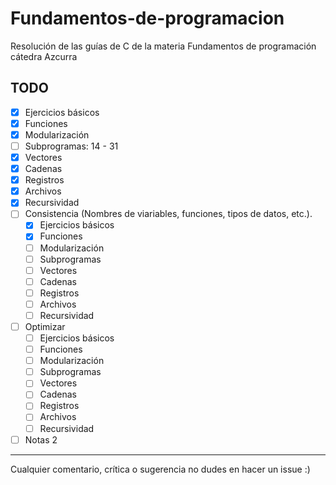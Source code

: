 # Fundamentos-de-programacion

Resolución de las guías de C de la materia Fundamentos de programación cátedra Azcurra

## TODO

-   [x] Ejercicios básicos
-   [x] Funciones
-   [x] Modularización
-   [ ] Subprogramas: 14 - 31
-   [x] Vectores
-   [x] Cadenas
-   [x] Registros
-   [x] Archivos
-   [x] Recursividad
-   [ ] Consistencia (Nombres de viariables, funciones, tipos de datos, etc.).
    -   [x] Ejercicios básicos
    -   [x] Funciones
    -   [ ] Modularización
    -   [ ] Subprogramas
    -   [ ] Vectores
    -   [ ] Cadenas
    -   [ ] Registros
    -   [ ] Archivos
    -   [ ] Recursividad
-   [ ] Optimizar
    -   [ ] Ejercicios básicos
    -   [ ] Funciones
    -   [ ] Modularización
    -   [ ] Subprogramas
    -   [ ] Vectores
    -   [ ] Cadenas
    -   [ ] Registros
    -   [ ] Archivos
    -   [ ] Recursividad
-   [ ] Notas 2

---

Cualquier comentario, crítica o sugerencia no dudes en hacer un issue :)
